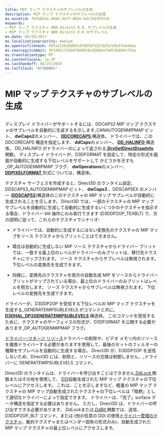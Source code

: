 ```yaml
---
title: MIP マップ テクスチャのサブレベルの生成
description: MIP マップ テクスチャのサブレベルの生成
ms.assetid: fbfb0d1b-468d-4e7f-865e-bdc7d19f5516
keywords:
- MIP マップ テクスチャ WDK DirectX 9.0、サブレベルの生成
- MIP マップ テクスチャ WDK DirectX 9.0 のサブレベル
ms.date: 04/20/2017
ms.localizationpriority: medium
ms.openlocfilehash: 59fa22163ddb91df8859fd251b7b729e37e84dea
ms.sourcegitcommit: fb7d95c7a5d47860918cd3602efdd33b69dcf2da
ms.translationtype: MT
ms.contentlocale: ja-JP
ms.lasthandoff: 06/25/2019
ms.locfileid: "67380001"
---
```

# <a name="generating-sublevels-of-mip-map-textures"></a>MIP マップ テクスチャのサブレベルの生成


## <span id="ddk_generating_sublevels_of_mip_map_textures_gg"></span><span id="DDK_GENERATING_SUBLEVELS_OF_MIP_MAP_TEXTURES_GG"></span>


ディスプレイ ドライバーがサポートするには、DDCAPS2 MIP マップ テクスチャのサブレベルを自動的に生成するを示します\_CANAUTOGENMIPMAP ビット、 **dwCaps2**のメンバー、 [ **DDCORECAPS** ](https://docs.microsoft.com/windows/desktop/api/ddrawi/ns-ddrawi-_ddcorecaps)構造体。 ドライバーでは、この DDCORECAPS 構造を指定します、 **ddCaps**のメンバー、 [ **DD\_HALINFO** ](https://docs.microsoft.com/windows/desktop/api/ddrawint/ns-ddrawint-_dd_halinfo)構造体。 DD\_HALINFO がドライバーのによって返される[ **DrvGetDirectDrawInfo** ](https://docs.microsoft.com/windows/desktop/api/winddi/nf-winddi-drvgetdirectdrawinfo)関数。 ディスプレイ ドライバーが、D3DFORMAT を設定して、特定の形式を画面が自動的に生成する下位レベルをサポートして かどうかを示すも\_OP\_AUTOGENMIPMAP フラグ、 **dwOperations**のメンバー、[ **DDPIXELFORMAT** ](https://docs.microsoft.com/windows-hardware/drivers/ddi/content/ksmedia/ns-ksmedia-_ddpixelformat)形式については、構造体。

テクスチャ サーフェスを作成すると、Direct3D のランタイム設定、DDSCAPS3\_AUTOGENMIPMAP ビット、 **dwCaps3** 、DDSCAPSEX のメンバー ([**DDSCAPS2**](https://docs.microsoft.com/previous-versions/windows/hardware/drivers/ff550292(v=vs.85)))構造体のこのテクスチャの MIP マップ サブレベルが自動的に生成されることを示します。 Direct3D では、一部のテクスチャの MIP マップ サブレベルを自動的に生成して自動的に生成するいくつかのテクスチャを指示する場合、ドライバー blit 操作にのみ実行できます (D3DDP2OP\_TEXBLT) で、次の説明に従って、これらのテクスチャでシナリオ:

-   ドライバーでは、自動的に生成するにはない変換先のテクスチャの MIP マップをソース テクスチャからブリットことはできません。

-   場合は自動的に生成しない MIP ソース テクスチャからドライバー ブリットでは、一致する最上位のレベルがドライバーのみブリットは、移行先テクスチャにマップされます。 ソース テクスチャからサブレベルは無視されます。 下位レベルの変換先を生成できます。

-   同様に、変換先のテクスチャを両方の自動生成 MIP をソースからドライバー ブリットがマップされている場合、最上位のドライバーのみブリットはレベルを照合します。 ソース テクスチャからサブレベルは無視されます。 下位レベルの変換先を生成できます。

ドライバーが、D3DDP2OP を受信する下位レベルの MIP マップ テクスチャを生成する\_GENERATEMIPSUBLEVELS がコマンドと共に、 [ **D3DHAL\_DP2GENERATEMIPSUBLEVELS** ](https://docs.microsoft.com/windows-hardware/drivers/ddi/content/d3dhal/ns-d3dhal-_d3dhal_dp2generatemipsublevels)構造体。 このコマンドを受信するために、テクスチャのサーフェイスの形式が、D3DFORMAT を公開する必要があります\_OP\_AUTOGENMIPMAP フラグ。

[ドライバー-マネージ リソース](driver-managed-resources.md)ドライバーの削除や、ビデオ メモリ内のリソースを置換ドライバーする必要がありますを使用して、最後のセットのフィルターの種類をサブレベルを自動的に生成する場合。 Direct3D が、D3DDP2OP を送信しないため、Direct3D には、削除と、リソースの交換は制御しません、\_ドライバーに GENERATEMIPSUBLEVELS コマンド。

Direct3D のランタイムは、ドライバーを呼び出すことはできません[ *DdLock* ](https://docs.microsoft.com/windows/desktop/api/ddrawint/nc-ddrawint-pdd_surfcb_lock)関数またはその他を使用して、 [DDI](direct3d-driver-ddi.md)自動生成された MIP マップ テクスチャの下位レベルにアクセスします。 これは、ことを示しますなど、軽量の MIP マップ テクスチャの MIP マップ自動生成されたテクスチャの下位レベルは「暗黙」として適切なドライバーによって指定できます。 ドライバーは、「完了」surface データ構造を指定する必要はありません。 ただし、Direct3D は、ドライバーの呼び出すできる必要があります、 *DdLock*または[ *DdBlt* ](https://docs.microsoft.com/windows/desktop/api/ddrawint/nc-ddrawint-pdd_surfcb_blt)関数では、送信、D3DDP2OP\_BLT コマンド、または (他の任意の DDI の使用[ドライバー管理のテクスチャ](driver-managed-textures.md)、動的テクスチャまたはベンダー固有の形式のみ)、自動生成された MIP マップ テクスチャの最上位レベルにアクセスします。

 

 





